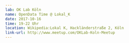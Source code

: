 ```yaml
---
lab: OK Lab Köln
name: OpenData Time @ Lokal_K
date: 2017-10-16
time: 19-22 Uhr
location: Wikipedia:Lokal K, Hackländerstraße 2, Köln
link-url: http://www.meetup.com/OKLab-Koln-Meetup
---
```

